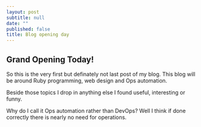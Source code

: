 ```yaml
---
layout: post
subtitle: null
date: ""
published: false
title: Blog opening day
---
```


## Grand Opening Today!

So this is the very first but definately not last post of my blog. This blog will be around Ruby programming, web design and Ops automation. 

Beside those topics I drop in anything else I found useful, interesting or funny.  

Why do I call it Ops automation rather than DevOps? Well I think if done correctly there is nearly no need for operations. 
